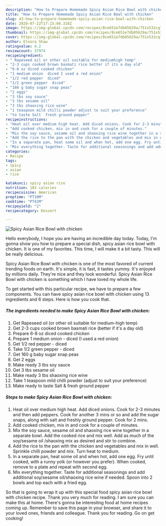 ```yaml
---
description: "How to Prepare Homemade Spicy Asian Rice Bowl with chicken"
title: "How to Prepare Homemade Spicy Asian Rice Bowl with chicken"
slug: 43-how-to-prepare-homemade-spicy-asian-rice-bowl-with-chicken
date: 2020-07-22T17:15:04.316Z
image: https://img-global.cpcdn.com/recipes/8ce651e7db85629a/751x532cq70/spicy-asian-rice-bowl-with-chicken-recipe-main-photo.jpg
thumbnail: https://img-global.cpcdn.com/recipes/8ce651e7db85629a/751x532cq70/spicy-asian-rice-bowl-with-chicken-recipe-main-photo.jpg
cover: https://img-global.cpcdn.com/recipes/8ce651e7db85629a/751x532cq70/spicy-asian-rice-bowl-with-chicken-recipe-main-photo.jpg
author: Elnora Shaw
ratingvalue: 4.2
reviewcount: 37974
recipeingredient:
- " Rapeseed oil or other oil suitable for mediumhigh temp"
- "2-3 cups cooked brown basmati rice better if its a day old"
- "6-8 oz diced cooked chicken"
- "1 medium onion  diced I used a red onion"
- "1/2 red pepper  diced"
- "1/2 green pepper  diced"
- "160 g baby sugar snap peas"
- "2 eggs"
- "3 tbs soy sauce"
- "3 tbs sesame oil"
- "3 tbs shaoxing rice wine"
- "1 teaspoon mild chilli powder adjust to suit your preference"
- "to taste Salt  fresh ground pepper"
recipeinstructions:
- "Heat oil over medium high heat. Add diced onions. Cook for 2-3 minutes and then add peppers. Cook for another 3 mins or so and add the sugar snaps, along with salt and freshly ground pepper. Cook for 2 mins."
- "Add cooked chicken, mix in and cook for a couple of minutes."
- "Mix the soy sauce, sesame oil and shaoxing rice wine together in a separate bowl. Add the cooked rice and mix well. Add as much of the soy/sesame oil /shaoxing mix as desired and stir to combine."
- "Add the rice to the pan with the chicken and vegetables and mix in well. Sprinkle chilli powder and mix. Turn heat to medium."
- "In a separate pan, heat some oil and when hot, add one egg. Fry until cooked, with a runny yolk (or however you prefer). When cooked, remove to a plate and repeat with second egg."
- "Mix everything together. Taste for additional seasonings and add additional soy/sesame oil/shaoxing rice wine if needed. Spoon into 2 bowls and top each with a fried egg."
categories:
- Recipe
tags:
- spicy
- asian
- rice

katakunci: spicy asian rice 
nutrition: 183 calories
recipecuisine: American
preptime: "PT10M"
cooktime: "PT42M"
recipeyield: "2"
recipecategory: Dessert

---
```



![Spicy Asian Rice Bowl with chicken](https://img-global.cpcdn.com/recipes/8ce651e7db85629a/751x532cq70/spicy-asian-rice-bowl-with-chicken-recipe-main-photo.jpg)

Hello everybody, I hope you are having an incredible day today. Today, I'm gonna show you how to prepare a special dish, spicy asian rice bowl with chicken. It is one of my favorites. This time, I will make it a bit tasty. This will be really delicious.

Spicy Asian Rice Bowl with chicken is one of the most favored of current trending foods on earth. It's simple, it is fast, it tastes yummy. It's enjoyed by millions daily. They're nice and they look wonderful. Spicy Asian Rice Bowl with chicken is something which I have loved my whole life.




To get started with this particular recipe, we have to prepare a few components. You can have spicy asian rice bowl with chicken using 13 ingredients and 6 steps. Here is how you cook that.

<!--inarticleads1-->

##### The ingredients needed to make Spicy Asian Rice Bowl with chicken:

1. Get  Rapeseed oil (or other oil suitable for medium-high temp)
1. Get 2-3 cups cooked brown basmati rice (better if it&#39;s a day old)
1. Prepare 6-8 oz diced cooked chicken
1. Prepare 1 medium onion - diced (I used a red onion)
1. Get 1/2 red pepper - diced
1. Take 1/2 green pepper - diced
1. Get 160 g baby sugar snap peas
1. Get 2 eggs
1. Make ready 3 tbs soy sauce
1. Get 3 tbs sesame oil
1. Make ready 3 tbs shaoxing rice wine
1. Take 1 teaspoon mild chilli powder (adjust to suit your preference)
1. Make ready to taste Salt &amp; fresh ground pepper




<!--inarticleads2-->

##### Steps to make Spicy Asian Rice Bowl with chicken:

1. Heat oil over medium high heat. Add diced onions. Cook for 2-3 minutes and then add peppers. Cook for another 3 mins or so and add the sugar snaps, along with salt and freshly ground pepper. Cook for 2 mins.
1. Add cooked chicken, mix in and cook for a couple of minutes.
1. Mix the soy sauce, sesame oil and shaoxing rice wine together in a separate bowl. Add the cooked rice and mix well. Add as much of the soy/sesame oil /shaoxing mix as desired and stir to combine.
1. Add the rice to the pan with the chicken and vegetables and mix in well. Sprinkle chilli powder and mix. Turn heat to medium.
1. In a separate pan, heat some oil and when hot, add one egg. Fry until cooked, with a runny yolk (or however you prefer). When cooked, remove to a plate and repeat with second egg.
1. Mix everything together. Taste for additional seasonings and add additional soy/sesame oil/shaoxing rice wine if needed. Spoon into 2 bowls and top each with a fried egg.




So that is going to wrap it up with this special food spicy asian rice bowl with chicken recipe. Thank you very much for reading. I am sure you can make this at home. There's gonna be interesting food at home recipes coming up. Remember to save this page in your browser, and share it to your loved ones, friends and colleague. Thank you for reading. Go on get cooking!
